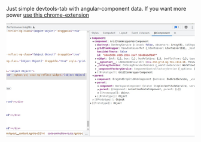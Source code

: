 Just simple devtools-tab with angular-component data.
If you want more power [use this chrome-extension](https://chrome.google.com/webstore/detail/ng-inspect-for-angular/onfmmmemcmipkohkkgofiojpiahbpogh)

![View Example](runtime-example.jpg?raw=true)